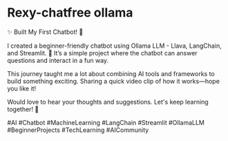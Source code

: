 # Rexy-chatfree ollama
✨ Built My First Chatbot! 🤖

I created a beginner-friendly chatbot using Ollama LLM - Llava, LangChain, and Streamlit. 🚀
It’s a simple project where the chatbot can answer questions and interact in a fun way.

This journey taught me a lot about combining AI tools and frameworks to build something exciting. Sharing a quick video clip of how it works—hope you like it!

Would love to hear your thoughts and suggestions. Let's keep learning together! 🌟

#AI #Chatbot #MachineLearning #LangChain #Streamlit #OllamaLLM #BeginnerProjects #TechLearning #AICommunity

